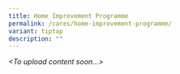 ```yaml
---
title: Home Improvement Programme
permalink: /cares/home-improvement-programme/
variant: tiptap
description: ""
---
```

<p><em>&lt;To upload content soon...&gt;</em></p>